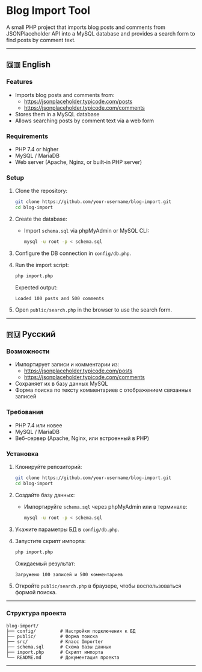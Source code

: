 # Blog Import Tool

A small PHP project that imports blog posts and comments from JSONPlaceholder API into a MySQL database and provides a search form to find posts by comment text.

---

## 🇬🇧 English

### Features

- Imports blog posts and comments from:
  - https://jsonplaceholder.typicode.com/posts
  - https://jsonplaceholder.typicode.com/comments
- Stores them in a MySQL database
- Allows searching posts by comment text via a web form

### Requirements

- PHP 7.4 or higher
- MySQL / MariaDB
- Web server (Apache, Nginx, or built-in PHP server)

### Setup

1. Clone the repository:
   ```bash
   git clone https://github.com/your-username/blog-import.git
   cd blog-import
   ```

2. Create the database:

   - Import `schema.sql` via phpMyAdmin or MySQL CLI:
     ```bash
     mysql -u root -p < schema.sql
     ```

3. Configure the DB connection in `config/db.php`.

4. Run the import script:
   ```bash
   php import.php
   ```

   Expected output:
   ```
   Loaded 100 posts and 500 comments
   ```

5. Open `public/search.php` in the browser to use the search form.

---

## 🇷🇺 Русский

### Возможности

- Импортирует записи и комментарии из:
  - https://jsonplaceholder.typicode.com/posts
  - https://jsonplaceholder.typicode.com/comments
- Сохраняет их в базу данных MySQL
- Форма поиска по тексту комментариев с отображением связанных записей

### Требования

- PHP 7.4 или новее
- MySQL / MariaDB
- Веб-сервер (Apache, Nginx, или встроенный в PHP)

### Установка

1. Клонируйте репозиторий:
   ```bash
   git clone https://github.com/your-username/blog-import.git
   cd blog-import
   ```

2. Создайте базу данных:

   - Импортируйте `schema.sql` через phpMyAdmin или в терминале:
     ```bash
     mysql -u root -p < schema.sql
     ```

3. Укажите параметры БД в `config/db.php`.

4. Запустите скрипт импорта:
   ```bash
   php import.php
   ```

   Ожидаемый результат:
   ```
   Загружено 100 записей и 500 комментариев
   ```

5. Откройте `public/search.php` в браузере, чтобы воспользоваться формой поиска.

---

###  Структура проекта

```
blog-import/
├── config/         # Настройки подключения к БД
├── public/         # Форма поиска
├── src/            # Класс Importer
├── schema.sql      # Схема базы данных
├── import.php      # Скрипт импорта
└── README.md       # Документация проекта
```

---


